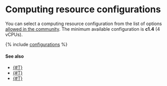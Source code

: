 # Computing resource configurations

You can select a computing resource configuration from the list of options [allowed in the community](../operations/community/manage-community-config.md). The minimum available configuration is **c1.4** (4 vCPUs).

{% include [configurations](../../_includes/datasphere/migration/configurations.md) %}

#### See also

* [{#T}](../operations/projects/control-compute-resources.md)
* [{#T}](../../compute/concepts/performance-levels.md)
* [{#T}](../../compute/concepts/gpus.md)
